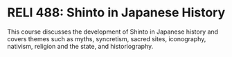 # RELI 488: Shinto in Japanese History

This course discusses the development of Shinto in Japanese history and covers themes such as myths, syncretism, sacred sites, iconography, nativism, religion and the state, and historiography.